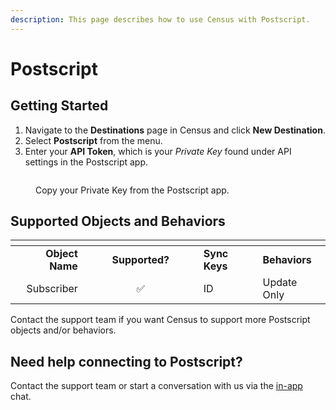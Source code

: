 ```yaml
---
description: This page describes how to use Census with Postscript.
---
```


# Postscript

## Getting Started

1. Navigate to the **Destinations** page in Census and click **New Destination**.
2. Select **Postscript** from the menu.
3. Enter your **API Token**, which is your _Private Key_ found under API settings in the Postscript app.

<figure><img src="../.gitbook/assets/postscript.png" alt=""><figcaption><p>Copy your Private Key from the Postscript app.</p></figcaption></figure>

## Supported Objects and Behaviors

<table data-header-hidden><thead><tr><th align="right"></th><th width="169" align="center"></th><th></th><th></th></tr></thead><tbody><tr><td align="right"><strong>Object Name</strong></td><td align="center"><strong>Supported?</strong></td><td><strong>Sync Keys</strong></td><td><strong>Behaviors</strong></td></tr><tr><td align="right">Subscriber</td><td align="center">✅</td><td>ID</td><td>Update Only</td></tr></tbody></table>

Contact the support team if you want Census to support more Postscript objects and/or behaviors.

## Need help connecting to Postscript?

Contact the support team or start a conversation with us via the [in-app](https://app.getcensus.com) chat.
